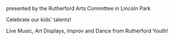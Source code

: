 presented by the Rutherford Arts Committee in Lincoln Park

Celebrate our kids' talents!

Live Music, Art Displays, Improv and Dance from Rutherford Youth!

